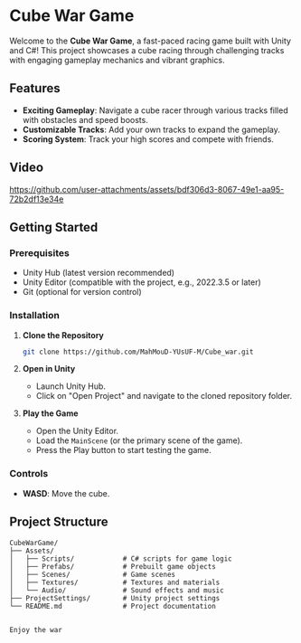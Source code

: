 # Cube War Game

Welcome to the **Cube War Game**, a fast-paced racing game built with Unity and C#! 
This project showcases a cube racing through challenging tracks with engaging gameplay mechanics and vibrant graphics.

## Features
- **Exciting Gameplay**: Navigate a cube racer through various tracks filled with obstacles and speed boosts.
- **Customizable Tracks**: Add your own tracks to expand the gameplay.
- **Scoring System**: Track your high scores and compete with friends.

## Video


https://github.com/user-attachments/assets/bdf306d3-8067-49e1-aa95-72b2df13e34e




## Getting Started

### Prerequisites
- Unity Hub (latest version recommended)
- Unity Editor (compatible with the project, e.g., 2022.3.5 or later)
- Git (optional for version control)

### Installation
1. **Clone the Repository**
   ```bash
   git clone https://github.com/MahMouD-YUsUF-M/Cube_war.git
   ```
2. **Open in Unity**
   - Launch Unity Hub.
   - Click on "Open Project" and navigate to the cloned repository folder.

3. **Play the Game**
   - Open the Unity Editor.
   - Load the `MainScene` (or the primary scene of the game).
   - Press the Play button to start testing the game.

### Controls
- **WASD**: Move the cube.


## Project Structure
```
CubeWarGame/
├── Assets/
│   ├── Scripts/            # C# scripts for game logic
│   ├── Prefabs/            # Prebuilt game objects
│   ├── Scenes/             # Game scenes
│   ├── Textures/           # Textures and materials
│   └── Audio/              # Sound effects and music
├── ProjectSettings/        # Unity project settings
└── README.md               # Project documentation


Enjoy the war

